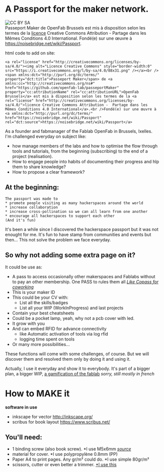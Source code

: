 # A Passport for the maker network. 

![CC BY SA](https://i.creativecommons.org/l/by-sa/4.0/88x31.png)  
Passeport Maker de OpenFab Brussels est mis à disposition selon les termes de la [licence](/LICENCE.md) Creative Commons Attribution - Partage dans les Mêmes Conditions 4.0 International.
Fondé(e) sur une œuvre à https://noisebridge.net/wiki/Passport.

html code to add on site:
```
<a rel="license" href="http://creativecommons.org/licenses/by-sa/4.0/"><img alt="Licence Creative Commons" style="border-width:0" src="https://i.creativecommons.org/l/by-sa/4.0/88x31.png" /></a><br /><span xmlns:dct="http://purl.org/dc/terms/" property="dct:title">Passeport Maker</span> de <a xmlns:cc="http://creativecommons.org/ns#" href="https://github.com/openfab-lab/passeportMaker" property="cc:attributionName" rel="cc:attributionURL">OpenFab Brussels</a> est mis à disposition selon les termes de la <a rel="license" href="http://creativecommons.org/licenses/by-sa/4.0/">licence Creative Commons Attribution -  Partage dans les Mêmes Conditions 4.0 International</a>.<br />Fondé(e) sur une œuvre à <a xmlns:dct="http://purl.org/dc/terms/" href="https://noisebridge.net/wiki/Passport" rel="dct:source">https://noisebridge.net/wiki/Passport</a>
```

As a founder and fabmanager of the Fablab OpenFab in Brussels, Ixelles. 
I'm challenged everyday on subject like:
- how manage members of the labs and how to optimise the flow through tools and tutorials, from the beginning (subscribing) to the end of a project (realisation). 
- How to engage people into habits of documenting their progress and hlp them to share knowledge?
- How to propose a clear framework?

 

## At the beginning:
```
The passport was made to
* promote people visiting as many hackerspaces around the world
* increase collaboration
* increase cross-pollination so we can all learn from one another
* encourage all hackerspaces to support each other
(And it's fun)
```

It's been a while since I discovered the hackerspace passport but it was not enought for me.
It's fun to have stamp from communities and events but then... This not solve the problem we face everyday.

## So why not adding some extra page on it?
It could be use as:
* A pass to access occasionally other makerspaces and Fablabs without to pay an other membership. One PASS to rules them all [*Like Copass for coworking*](https://copass.org/)
* This is your maker ID 
* This could be your CV with:
	* List all the skills/badges
	* List all your WIP (WorkInProgress) and last projects
* Contain your best cheatsheets
* Could be a pocket lamp, yeah, why not a pcb cover with led.
* It grow with you
* And can embed RFID for advance connectivity
	* like Automatic activation of tools via log rfid
	* logging time spent on tools
* Or many more possibilities... 

These functions will come with some challenges, of course. But we will discover them and resolved them only by doing it and using it. 

Actually, I use it everyday and show it to everybody. It's part of a bigger plan, a bigger WIP, [a gamification of the fablab](https://github.com/openfab-lab/openfab/wiki) 
*sorry, still mostly in french*

# How to MAKE it 

**software in use**  
* inkscape for vector
http://inkscape.org/
* scribus for book layout
https://www.scribus.net/

## You'll need:
- 1 binding screw (also book screw). *I use M5x6mm [*source*](https://www.aliexpress.com/item/50PCS-M5-4-5-6-8-10-12-15-125mm-Nickel-Plated-Iron-Rivet-Book-Picture/32788054484.html)
- material for cover. *I use polypropylène 0.8mm (PP)  
- Paper A4 to print pages. Any gr/m² could do. *I use simple 80gr/m²
- scissors, cutter or even better a trimmer. [*I use this](http://www2.fiskars.com/Products/Crafting-and-Sewing/Paper-Trimmers/SureCut-Deluxe-Craft-Paper-Trimmer-12)




